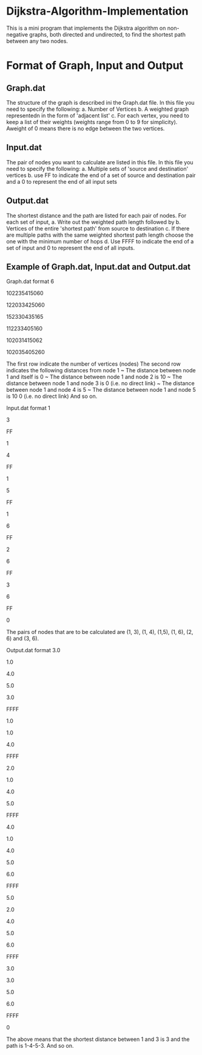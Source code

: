 # Dijkstra-Algorithm-Implementation
This is a mini program that implements the Dijkstra algorithm on non-negative graphs, both directed and undirected, to find the shortest path between any two nodes.
# Format of Graph, Input and Output
## Graph.dat
The structure of the graph is described ini the Graph.dat file. In this file you need to specify the following:
a. Number of Vertices
b. A weighted graph representedn in the form of 'adjacent list'
c. For each vertex, you need to keep a list of their weights (weights range from 0 to 9 for simplicity). Aweight of 0 means there is no edge between the two vertices.
## Input.dat
The pair of nodes you want to calculate are listed in this file. In this file you need to specify the following:
a. Multiple sets of 'source and destination' vertices
b. use FF to indicate the end of a set of source and destination pair and a 0 to represent the end of all input sets
## Output.dat
The shortest distance and the path are listed for each pair of nodes. For each set of input,
a. Write out the weighted path length followed by
b. Vertices of the entire 'shortest path' from source to destination
c. If there are multiple paths with the same weighted shortest path length choose the one with the minimum number of hops
d. Use FFFF to indicate the end of a set of input and 0 to represent the end of all inputs.

## Example of Graph.dat, Input.dat and Output.dat
Graph.dat format
6

102235415060

122033425060

152330435165

112233405160

102031415062

102035405260

The first row indicate the number of vertices (nodes)
The second row indicates the following distances from node 1
~ The distance between node 1 and itself is 0
~ The distance between node 1 and node 2 is 10
~ The distance between node 1 and node 3 is 0 (i.e. no direct link)
~ The distance between node 1 and node 4 is 5
~ The distance between node 1 and node 5 is 10 0 (i.e. no direct link)
And so on.

Input.dat format
1

3

FF

1

4

FF

1

5

FF

1

6

FF

2

6

FF

3

6

FF

0

The pairs of nodes that are to be calculated are (1, 3), (1, 4), (1,5), (1, 6), (2, 6) and (3, 6).

Output.dat format
3.0

1.0

4.0

5.0

3.0

FFFF

1.0

1.0

4.0

FFFF

2.0

1.0

4.0

5.0

FFFF

4.0

1.0

4.0

5.0

6.0

FFFF

5.0

2.0

4.0

5.0

6.0

FFFF

3.0

3.0

5.0

6.0

FFFF

0

The above means that the shortest distance between 1 and 3 is 3 and the path is 1-4-5-3.
And so on.
